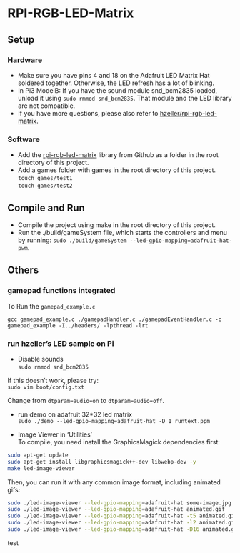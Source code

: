 # RPI-RGB-LED-Matrix

## Setup

### Hardware
* Make sure you have pins 4 and 18 on the Adafruit LED Matrix Hat soldered together. Otherwise, the LED refresh has a lot of blinking.
* In Pi3 ModelB: If you have the sound module snd_bcm2835 loaded, unload it using `sudo rmmod snd_bcm2835`. That module and the LED library are not compatible.
* If you have more questions, please also refer to [hzeller/rpi-rgb-led-matrix](https://github.com/hzeller/rpi-rgb-led-matrix).

### Software
* Add the [rpi-rgb-led-matrix](https://github.com/hzeller/rpi-rgb-led-matrix) library from Github as a folder in the root directory of this project.
* Add a games folder with games in the root directory of this project.   
`touch games/test1`  
`touch games/test2`

## Compile and Run
* Compile the project using make in the root directory of this project.
* Run the ./build/gameSystem file, which starts the controllers and menu by running: 
`sudo ./build/gameSystem --led-gpio-mapping=adafruit-hat-pwm`.

## Others

### gamepad functions integrated
To Run the `gamepad_example.c`

`gcc gamepad_example.c ./gamepadHandler.c ./gamepadEventHandler.c -o gamepad_example -I../headers/ -lpthread -lrt`

### run hzeller’s LED sample on Pi

* Disable sounds  
`sudo rmmod snd_bcm2835`

If this doesn’t work, please try:  
`sudo vim boot/config.txt`

Change from  `dtparam=audio=on` to  `dtparam=audio=off`.

* run demo on adafruit 32*32 led matrix  
`sudo ./demo --led-gpio-mapping=adafruit-hat -D 1 runtext.ppm`

* Image Viewer in ‘Utilities’  
To compile, you need  install the GraphicsMagick dependencies first:

```bash
sudo apt-get update
sudo apt-get install libgraphicsmagick++-dev libwebp-dev -y
make led-image-viewer
```

Then, you can run it with any common image format, including animated gifs:  

```bash
sudo ./led-image-viewer --led-gpio-mapping=adafruit-hat some-image.jpg       # Display an image.
sudo ./led-image-viewer --led-gpio-mapping=adafruit-hat animated.gif         # Show an animated gif
sudo ./led-image-viewer --led-gpio-mapping=adafruit-hat -t5 animated.gif     # Show an animated gif for 5 seconds
sudo ./led-image-viewer --led-gpio-mapping=adafruit-hat -l2 animated.gif     # Show an animated gif for 2 loops
sudo ./led-image-viewer --led-gpio-mapping=adafruit-hat -D16 animated.gif    # Play animated gif, use 16ms frame delay
```

test
